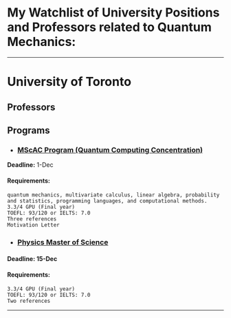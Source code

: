 # My Watchlist of University Positions and Professors related to Quantum Mechanics:
---
# University of Toronto

## Professors

## Programs

* ### [MScAC Program (Quantum Computing Concentration)](https://www.sgs.utoronto.ca/programs/applied-computing/)

**Deadline:** 1-Dec

#### Requirements:
	
	quantum mechanics, multivariate calculus, linear algebra, probability and statistics, programming languages, and computational methods.
	3.3/4 GPU (Final year)
	TOEFL: 93/120 or IELTS: 7.0
	Three references
	Motivation Letter
		
* ### [Physics Master of Science](https://www.sgs.utoronto.ca/programs/physics/)

#### Deadline: 15-Dec

#### Requirements:
	
	3.3/4 GPU (Final year)
	TOEFL: 93/120 or IELTS: 7.0
	Two references
		
---

